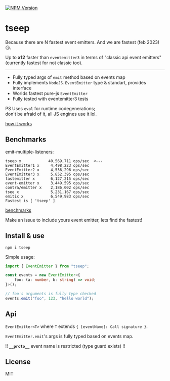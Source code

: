 [![NPM Version](https://badge.fury.io/js/tseep.svg?style=flat)](https://www.npmjs.com/package/tseep)

# tseep

Because there are N fastest event emitters. And we are fastest (feb 2023) 😏.

Up to **x12** faster than `eventemitter3` in terms of "classic api event emitters" (currently fastest for not classic too).

---

-   Fully typed args of `emit` method based on events map
-   Fully implements `NodeJS.EventEmitter` type & standart, provides interface
-   Worlds fastest pure-js `EventEmitter`
-   Fully tested with eventemitter3 tests

PS Uses `eval` for runtime codegenerations;  
don't be afraid of it, all JS engines use it lol.

[how it works](./docs/how_it_works_en.md)

## Benchmarks

emit-multiple-listeners:
```
tseep x            40,569,711 ops/sec  <---
EventEmitter1 x     4,498,223 ops/sec
EventEmitter2 x     4,536,296 ops/sec
EventEmitter3 x     5,852,395 ops/sec
fastemitter x       6,127,215 ops/sec
event-emitter x     3,449,595 ops/sec
contra/emitter x    2,186,002 ops/sec
tsee x              5,231,167 ops/sec
emitix x            6,549,983 ops/sec 
Fastest is [ 'tseep' ]
```

[benchmarks](./benchmarks/README.md)

Make an issue to include yours event emitter, lets find the fastest!

## Install & use

```
npm i tseep
```

Simple usage:

```ts
import { EventEmitter } from "tseep";

const events = new EventEmitter<{
    foo: (a: number, b: string) => void;
}>();

// foo's arguments is fully type checked
events.emit("foo", 123, "hello world");
```

## Api

`EventEmitter<T>` where `T` extends `{ [eventName]: Call signature }`.

`EventEmitter.emit`'s args is fully typed based on events map.

!! **`__proto__`** event name is restricted (type guard exists) !!

## License

MIT
